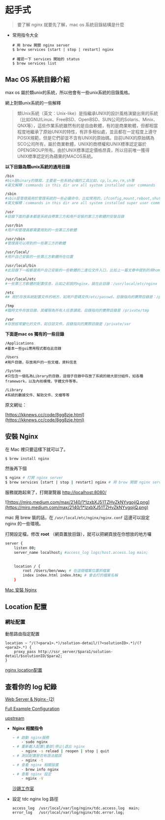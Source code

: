 

# 起手式


> 要了解 nginx 就要先了解，mac os 系統目錄結構是什麼

- 常用指令大全
  
    ```shell
    # 用 brew 開關 nginx server
    $ brew services [start | stop | restart] nginx 
    
    # 確認一下 services 開始的 status 
    $ brew services list 
    ```
    

## **Mac OS 系統目錄介紹**

max os 屬於類unix的系統，所以他會有一些unix系統的目錄風格。

網上對類unix系統的一些解釋

> 類Unix系統（英文：Unix-like）是指繼承UNIX的設計風格演變出來的系統（比如GNU/Linux、FreeBSD、OpenBSD、SUN公司的Solaris、Minix、QNX等），這些作業系統雖然有的是自由軟體，有的是商業軟體，但都相當程度地繼承了原始UNIX的特性，有許多相似處，並且都在一定程度上遵守POSIX規範，但是它們卻並不含有UNIX的原始碼。目前UNIX的原始碼為SCO公司所有，屬於商業軟體，UNIX的商標權和UNIX標準認定屬於OPENGROUP所有。由於UNIX標準認定價格昂貴，所以目前唯一獲得UNIX標準認定的為蘋果的MACOS系統。
> 

**以下目錄為類unix系統的通用目錄**

```bash
/bin
#bin是binary的簡寫，主要是一些系統必備的工具比如，cp,ls,mv,rm,sh等
#英文解釋：commands in this dir are all system installed user commands

/sbin
#sbin是管理員用於管理系統的一些必備命令，比如常用的，ifconfig,mount,reboot,shutdown等
#英文解釋：commands in this dir are all system installed super user commands

/usr
#目錄下面的基本都是系統自帶第三方和用戶安裝的第三方軟體的安裝目錄

/usr/bin
#用戶和管理員都需要用到的一些第三方軟體

/usr/sbin
#管理員可以用到的一些第三方的軟體

/usr/local/
#用戶自己安裝的一些第三方軟體所在位置

/usr/local/bin
#此目錄下一般都是用戶自己安裝的一些軟體的二進位文件入口，比如上一篇文章中提到的用homebrew安裝的nginx,他的執行文件軟連就在此目錄，例如：nginx@ -> ../Cellar/nginx/1.15.8/bin/nginx。可以看到他就是執行homebrew安裝的軟體位置。放在這裡的原因主要是在系統變量裡面 echo $PATH 已經配置/usr/local/bin 目錄，軟體軟連到此目錄後，命令行上直接輸入命令就能執行了。方便軟體的管理

/usr/local/etc
#一些第三方軟體的配置信息，比如之前說的nginx，就在此目錄：/usr/local/etc/nginx

/etc
## 用於存放系統配置文件的地方，如用戶密碼文件/etc/passwd，目錄指向的實際目錄是：/private/etc

/tmp
#臨時文件存放目錄，其權限為所有人任意讀寫。目錄指向的實際目錄是 /private/tmp

/var
#存放經常變化的文件，如日誌文件，目錄指向的實際目錄是 /private/var

```

**下面是mac os 獨有的一些目錄**

```
/Applications
#基本一些gui應用程式都在此目錄

/Users
#用戶目錄，存放用戶的一些文檔，資料信息

/System
#只包含一個名為Library的目錄，這個子目錄中存放了系統的絕大部分組件，如各種framework，以及內核模塊，字體文件等等。

/Library
#系統的數據文件、幫助文件、文檔等等
```

原文網址：

[https://kknews.cc/code/8gg8zje.html](https://kknews.cc/code/8gg8zje.html)

## 安裝 Nginx

在 Mac 裡只要這樣下就可以了。

```bash
$ brew install nginx
```

然後再下個

```bash
$ nginx # 打開 nginx server
$ brew services [start | stop | restart] nginx # 用 brew 開關 nginx server 
```

服務就跑起來了，打開瀏覽器 [http://localhost:8080/](http://localhost:8080/)

![https://miro.medium.com/max/2140/1*lzxbXJ51TZHvZkNYvgojiQ.png](https://miro.medium.com/max/2140/1*lzxbXJ51TZHvZkNYvgojiQ.png)

mac 用 brew 裝的話，在 `/usr/local/etc/nginx/nginx.conf` 這邊可以設定 nginx 的一些環境。

打開設定檔，修改 **root** （網頁置放目錄），就可以把網頁放在你想放的地方囉

```bash
server {
	listen 80;
	server_name localhost; #access_log logs/host.access.log main;
	
	
	location / {
		root /Users/ben/www; # 在這個檔案位置抓檔案
		index index.html index.htm; # 會去打的檔案名稱
	}
```

[Mac 安裝 Nginx](https://iter01.com/521092.html)

## Location 配置

### 網址配置

動態路由指定配置

```nginx
location ~ ^/(?<para1>.*)/solution-detail/(?<solutionID>.*)/(?<para2>.*) {
    proxy_pass http://ssr_server/$para1/solution-detail/$solutionID/$para2;
}
```



[nginx location配置](https://segmentfault.com/a/1190000022173920)

## 查看你的 log 紀錄

[Web Server & Nginx - (2)](https://medium.com/starbugs/web-server-nginx-2-bc41c6268646)

[Full Example Configuration](https://www.nginx.com/resources/wiki/start/topics/examples/full/)

[upstream](https://www.notion.so/upstream-995b8e4f09964bd8ad9416dd0abc1c33)

- **Nginx 相關指令**
  
    ```bash
    - # 啟動 nginx服務
        - sudo nginx
    - # 重新載入配置|重啟|停止|退出 nginx
        - nginx -s reload | reopen | stop | quit
    - # 測試配置是否有語法錯誤
        - nginx -t
    - # 查看 nginx 相關設置
        - brew info nginx
    - # 查看 nginx 設定
        - nginx -V
    ```
    
    [沙鷗工作室](https://dotblogs.com.tw/hochile/2020/03/31/153446)
    
- 設定 tdc nginx log 路徑
  
    ```
    access_log  /usr/local/var/log/nginx/tdc.access.log  main;
    error_log   /usr/local/var/log/nginx/tdc.error.log;
    ```